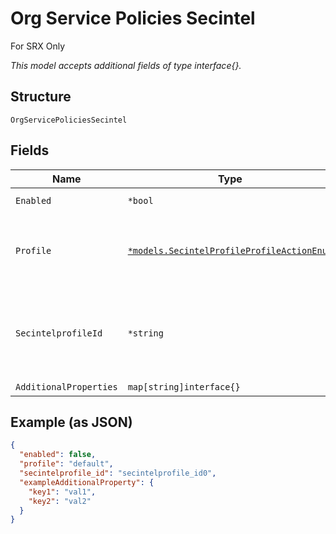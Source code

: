 
# Org Service Policies Secintel

For SRX Only

*This model accepts additional fields of type interface{}.*

## Structure

`OrgServicePoliciesSecintel`

## Fields

| Name | Type | Tags | Description |
|  --- | --- | --- | --- |
| `Enabled` | `*bool` | Optional | **Default**: `false` |
| `Profile` | [`*models.SecintelProfileProfileActionEnum`](../../doc/models/secintel-profile-profile-action-enum.md) | Optional | enum: `default`, `standard`, `strict`<br>**Default**: `"default"` |
| `SecintelprofileId` | `*string` | Optional | org-level secintel Profile can be used, this takes precendence over 'profile' |
| `AdditionalProperties` | `map[string]interface{}` | Optional | - |

## Example (as JSON)

```json
{
  "enabled": false,
  "profile": "default",
  "secintelprofile_id": "secintelprofile_id0",
  "exampleAdditionalProperty": {
    "key1": "val1",
    "key2": "val2"
  }
}
```

